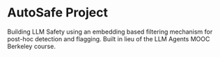 # AutoSafe Project

Building LLM Safety using an embedding based filtering mechanism for post-hoc detection and flagging.
Built in lieu of the LLM Agents MOOC Berkeley course.
